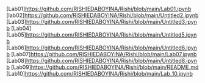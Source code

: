 [Lab01]https://github.com/RISHIEDABOYINA/Rishi/blob/main/Lab01.ipynb
[lab02]https://github.com/RISHIEDABOYINA/Rishi/blob/main/Untitled2.ipynb
[Lab03]https://github.com/RISHIEDABOYINA/Rishi/blob/main/Untitled3.ipynb
[Lab04]
[Lab05]https://github.com/RISHIEDABOYINA/Rishi/blob/main/Untitled5.ipynb
[Lab06]https://github.com/RISHIEDABOYINA/Rishi/blob/main/Untitled6.ipynb
[Lab07]https://github.com/RISHIEDABOYINA/Rishi/blob/main/Lab07.ipynb
[Lab08]https://github.com/RISHIEDABOYINA/Rishi/blob/main/Untitled8.ipynb
[Lab09]https://github.com/RISHIEDABOYINA/Rishi/blob/main/README.md
[Lab10]https://github.com/RISHIEDABOYINA/Rishi/blob/main/Lab_10.ipynb
